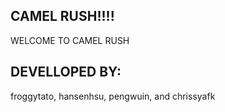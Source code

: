 ## CAMEL RUSH!!!!

WELCOME TO CAMEL RUSH

## DEVELLOPED BY:

froggytato, hansenhsu, pengwuin, and chrissyafk


